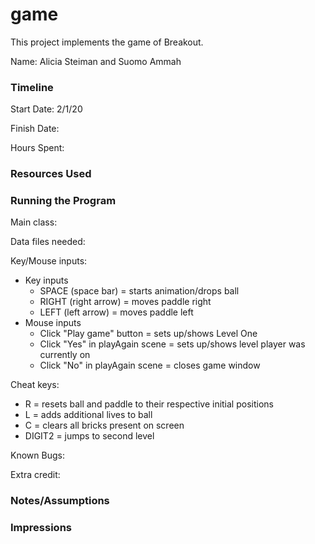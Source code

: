 game
====

This project implements the game of Breakout.

Name: Alicia Steiman and Suomo Ammah

### Timeline

Start Date: 2/1/20

Finish Date: 

Hours Spent:

### Resources Used


### Running the Program

Main class:

Data files needed: 

Key/Mouse inputs:
* Key inputs
    * SPACE (space bar) = starts animation/drops ball
    * RIGHT (right arrow) = moves paddle right
    * LEFT (left arrow) = moves paddle left
* Mouse inputs
    * Click "Play game" button = sets up/shows Level One
    * Click "Yes" in playAgain scene = sets up/shows level player was currently on
    * Click "No" in playAgain scene = closes game window 


Cheat keys:
* R = resets ball and paddle to their respective initial positions
* L = adds additional lives to ball
* C = clears all bricks present on screen
* DIGIT2 = jumps to second level 

Known Bugs:

Extra credit:


### Notes/Assumptions


### Impressions

